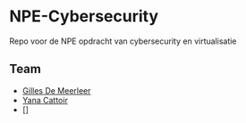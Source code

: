 # NPE-Cybersecurity

Repo voor de NPE opdracht van cybersecurity en virtualisatie

## Team

- [Gilles De Meerleer](https://github.com/DeMeerleerGilles)
- [Yana Cattoir](https://github.com/YanaCattoir)
- []

